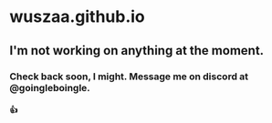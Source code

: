 # wuszaa.github.io
 
  ## I'm not working on anything at the moment.
  
  ### Check back soon, I might. Message me on discord at @goingleboingle.
  
  #### 👍
